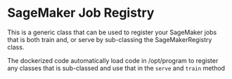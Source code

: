 # SageMaker Job Registry

This is a generic class that can be used to register your SageMaker jobs that is both train and, or serve by sub-classing the SageMakerRegistry class. 

The dockerized code automatically load code in /opt/program to register any classes that is sub-classed and use that in the `serve` and `train` method


